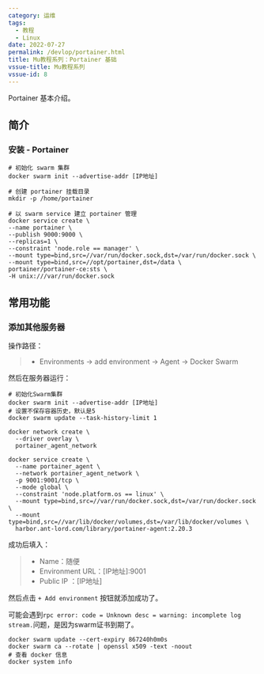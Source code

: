 ```yaml
---
category: 运维
tags:
  - 教程
  - Linux
date: 2022-07-27
permalink: /devlop/portainer.html
title: Mu教程系列：Portainer 基础
vssue-title: Mu教程系列
vssue-id: 8
---
```


Portainer 基本介绍。

<!-- more -->

## 简介

### 安装 - Portainer
```shell
# 初始化 swarm 集群  
docker swarm init --advertise-addr [IP地址] 

# 创建 portainer 挂载目录
mkdir -p /home/portainer

# 以 swarm service 建立 portainer 管理 
docker service create \
--name portainer \
--publish 9000:9000 \
--replicas=1 \
--constraint 'node.role == manager' \
--mount type=bind,src=//var/run/docker.sock,dst=/var/run/docker.sock \
--mount type=bind,src=//opt/portainer,dst=/data \
portainer/portainer-ce:sts \
-H unix:///var/run/docker.sock
```

## 常用功能

### 添加其他服务器

操作路径：
>- Environments -> add environment -> Agent -> Docker Swarm

然后在服务器运行：

```shell
# 初始化Swarm集群
docker swarm init --advertise-addr [IP地址]
# 设置不保存容器历史，默认是5
docker swarm update --task-history-limit 1

docker network create \
  --driver overlay \
  portainer_agent_network

docker service create \
  --name portainer_agent \
  --network portainer_agent_network \
  -p 9001:9001/tcp \
  --mode global \
  --constraint 'node.platform.os == linux' \
  --mount type=bind,src=//var/run/docker.sock,dst=/var/run/docker.sock \
  --mount type=bind,src=//var/lib/docker/volumes,dst=/var/lib/docker/volumes \
  harbor.ant-lord.com/library/portainer-agent:2.20.3
```

成功后填入：

>- Name：随便
>- Environment URL：[IP地址]:9001
>- Public IP ：[IP地址]

然后点击 `+ Add environment` 按钮就添加成功了。


可能会遇到`rpc error: code = Unknown desc = warning: incomplete log stream.`问题，是因为swarm证书到期了。

```shell
docker swarm update --cert-expiry 867240h0m0s
docker swarm ca --rotate | openssl x509 -text -noout
# 查看 docker 信息
docker system info
```

[0]:http://www.tensorfly.cn/tfdoc/get_started/os_setup.html
[1]:http://www.nginx.cn/nginx-how-to